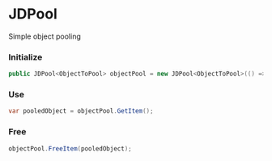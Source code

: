 # JDPool
Simple object pooling

### Initialize
```c#
public JDPool<ObjectToPool> objectPool = new JDPool<ObjectToPool>(() => new ObjectToPool());
```

### Use
```c#
var pooledObject = objectPool.GetItem();
```

### Free 
```c#
objectPool.FreeItem(pooledObject);
```
